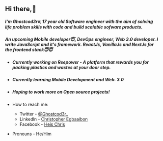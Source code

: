 ## Hi there,👋 ##

##### I'm Ghostcod3r💀, 17 year old Software engineer with the aim of solving life problem skills with code and build scalable sofware products. #####
##### An upcoming Mobile developer😇, DevOps engineer, Web 3.0 developer. I write JavaScript and it's framework. ReactJs, VanillaJs and NextJs for the frontend stack😇😇 #####


* ##### Currently working on Reepower - A platform that rewards you for packing plastics and wastes at your door step. #####
* ##### Currently learning Mobile Development and Web. 3.0 #####
* ##### Hoping to work more on Open source projects! #####


* How to reach me:
   * Twitter -  [@Ghostcod3r_](https://twitter.com/Ghostcod3r_ "@Ghostcod3r_")
   * Linkedln - [Christopher Egbaaibon](https://www.linkedin.com/in/egbaaibon-christopher-02701120a?lipi=urn%3Ali%3Apage%3Ad_flagship3_profile_view_base_contact_details%3Bb7obK6azTDSva6sQwYRYcA%3D%3D "Christopher Egbaaibon")
   * Facebook - [Heis Chris](https://web.facebook.com/Ghostcod3r "Ghostcod3r")


* Pronouns - He/Him
